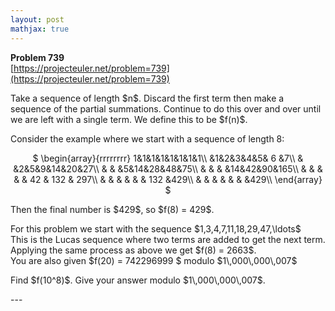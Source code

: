 ```yaml
---
layout: post
mathjax: true
---
```

**Problem 739**  
[https://projecteuler.net/problem=739](https://projecteuler.net/problem=739)

<p>
Take a sequence of length $n$. Discard the first term then make a sequence of the partial summations. Continue to do this over and over until we are left with a single term. We define this to be $f(n)$.
</p>
<p>
Consider the example where we start with a sequence of length 8:
</p>
<p style="text-align:center;">
$
\begin{array}{rrrrrrrr}
1&amp;1&amp;1&amp;1&amp;1&amp;1&amp;1&amp;1\\
 &amp;1&amp;2&amp;3&amp;4&amp;5&amp; 6 &amp;7\\
 &amp; &amp;2&amp;5&amp;9&amp;14&amp;20&amp;27\\
 &amp; &amp; &amp;5&amp;14&amp;28&amp;48&amp;75\\
 &amp; &amp; &amp; &amp;14&amp;42&amp;90&amp;165\\
 &amp; &amp; &amp; &amp; &amp; 42 &amp; 132 &amp; 297\\
 &amp; &amp; &amp; &amp; &amp; &amp; 132 &amp;429\\
 &amp; &amp; &amp; &amp; &amp; &amp; &amp;429\\
\end{array}
$
</p>
<p>
Then the final number is $429$, so $f(8) = 429$.
</p>
<p>
For this problem we start with the sequence $1,3,4,7,11,18,29,47,\ldots$<br />
This is the Lucas sequence where two terms are added to get the next term.<br /> 
Applying the same process as above we get $f(8) = 2663$.<br />
You are also given $f(20) = 742296999 $ modulo $1\,000\,000\,007$
</p>
<p>
Find $f(10^8)$. Give your answer modulo $1\,000\,000\,007$.
</p>
---
